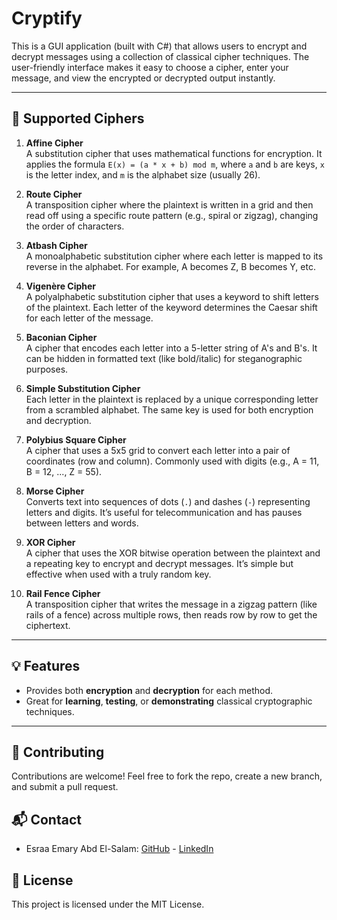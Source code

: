 # Cryptify

This is a GUI application (built with C#) that allows users to encrypt and decrypt messages using a collection of classical cipher techniques.
The user-friendly interface makes it easy to choose a cipher, enter your message, and view the encrypted or decrypted output instantly.

---

## 📜 Supported Ciphers

1. **Affine Cipher**  
   A substitution cipher that uses mathematical functions for encryption. It applies the formula `E(x) = (a * x + b) mod m`, where `a` and `b` are keys, `x` is the letter index, and `m` is the alphabet size (usually 26).

2. **Route Cipher**  
   A transposition cipher where the plaintext is written in a grid and then read off using a specific route pattern (e.g., spiral or zigzag), changing the order of characters.

3. **Atbash Cipher**  
   A monoalphabetic substitution cipher where each letter is mapped to its reverse in the alphabet. For example, A becomes Z, B becomes Y, etc.

4. **Vigenère Cipher**  
   A polyalphabetic substitution cipher that uses a keyword to shift letters of the plaintext. Each letter of the keyword determines the Caesar shift for each letter of the message.

5. **Baconian Cipher**  
   A cipher that encodes each letter into a 5-letter string of A's and B's. It can be hidden in formatted text (like bold/italic) for steganographic purposes.

6. **Simple Substitution Cipher**  
   Each letter in the plaintext is replaced by a unique corresponding letter from a scrambled alphabet. The same key is used for both encryption and decryption.

7. **Polybius Square Cipher**  
   A cipher that uses a 5x5 grid to convert each letter into a pair of coordinates (row and column). Commonly used with digits (e.g., A = 11, B = 12, ..., Z = 55).

8. **Morse Cipher**  
   Converts text into sequences of dots (`.`) and dashes (`-`) representing letters and digits. It’s useful for telecommunication and has pauses between letters and words.

9. **XOR Cipher**  
   A cipher that uses the XOR bitwise operation between the plaintext and a repeating key to encrypt and decrypt messages. It’s simple but effective when used with a truly random key.

10. **Rail Fence Cipher**  
   A transposition cipher that writes the message in a zigzag pattern (like rails of a fence) across multiple rows, then reads row by row to get the ciphertext.

---

## 💡 Features

- Provides both **encryption** and **decryption** for each method.
- Great for **learning**, **testing**, or **demonstrating** classical cryptographic techniques.

---

## 🤝 Contributing
Contributions are welcome! Feel free to fork the repo, create a new branch, and submit a pull request.

## 📬 Contact
- Esraa Emary Abd El-Salam: [GitHub](https://github.com/esraa-emary) - [LinkedIn](https://www.linkedin.com/in/esraa-emary-b372b8303/)

## 📜 License
This project is licensed under the MIT License.
